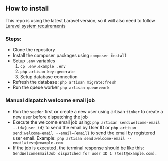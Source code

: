 ## How to install

This repo is using the latest Laravel version, so it will also need to follow [Laravel system requirements](https://laravel.com/docs/11.x/deployment#server-requirements)

### Steps:
- Clone the repository
- Install the composer packages using `composer install`
- Setup `.env` variables
  1. `cp .env.example .env`
  2. `php artisan key:generate`
  3. Setup database connection
- Refresh the database: `php artisan migrate:fresh`
- Run the queue worker `php artisan queue:work`

### Manual dispatch welcome email job

- Run the `seeder` first or create a new user using artisan `tinker` to create a new user before dispatching the job
- Execute the welcome email job using: `php artisan send:welcome-email --id={user_id}` to send the email by User ID or `php artisan send:welcome-email --email={email}` to send the email by registered user email. Example: `php artisan send:welcome-email --email=test@example.com`
- If the job is executed, the terminal response should be like this: `SendWelcomeEmailJob dispatched for user ID 1 (test@example.com).`

